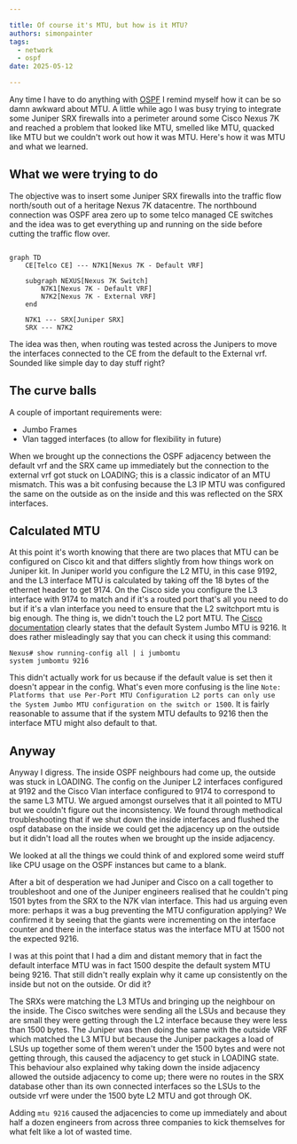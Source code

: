 ```yaml
---

title: Of course it's MTU, but how is it MTU?
authors: simonpainter
tags:
  - network
  - ospf
date: 2025-05-12

---
```


Any time I have to do anything with [OSPF](/tags/ospf) I remind myself how it can be so damn awkward about MTU. A little while ago I was busy trying to integrate some Juniper SRX firewalls into a perimeter around some Cisco Nexus 7K and reached a problem that looked like MTU, smelled like MTU, quacked like MTU but we couldn't work out how it was MTU. Here's how it was MTU and what we learned.

<!--truncate-->

## What we were trying to do

The objective was to insert some Juniper SRX firewalls into the traffic flow north/south out of a heritage Nexus 7K datacentre. The northbound connection was OSPF area zero up to some telco managed CE switches and the idea was to get everything up and running on the side before cutting the traffic flow over.

```mermaid

graph TD
    CE[Telco CE] --- N7K1[Nexus 7K - Default VRF]
    
    subgraph NEXUS[Nexus 7K Switch]
        N7K1[Nexus 7K - Default VRF]
        N7K2[Nexus 7K - External VRF]
    end
    
    N7K1 --- SRX[Juniper SRX]
    SRX --- N7K2

```

The idea was then, when routing was tested across the Junipers to move the interfaces connected to the CE from the default to the External vrf. Sounded like simple day to day stuff right?

## The curve balls

A couple of important requirements were:

- Jumbo Frames
- Vlan tagged interfaces (to allow for flexibility in future)

When we brought up the connections the OSPF adjacency between the default vrf and the SRX came up immediately but the connection to the external vrf got stuck on LOADING; this is a classic indicator of an MTU mismatch. This was a bit confusing because the L3 IP MTU was configured the same on the outside as on the inside and this was reflected on the SRX interfaces.

## Calculated MTU

At this point it's worth knowing that there are two places that MTU can be configured on Cisco kit and that differs slightly from how things work on Juniper kit. In Juniper world you configure the L2 MTU, in this case 9192, and the L3 interface MTU is calculated by taking off the 18 bytes of the ethernet header to get 9174. On the Cisco side you configure the L3 interface with 9174 to match and if it's a routed port that's all you need to do but if it's a vlan interface you need to ensure that the L2 switchport mtu is big enough.
The thing is, we didn't touch the L2 port MTU.
The [Cisco documentation](https://www.cisco.com/c/en/us/support/docs/switches/nexus-9000-series-switches/118994-config-nexus-00.html#toc-hId--643826306) clearly states that the default System Jumbo MTU is 9216. It does rather misleadingly say that you can check it using this command:

```text
Nexus# show running-config all | i jumbomtu
system jumbomtu 9216
```

This didn't actually work for us because if the default value is set then it doesn't appear in the config. What's even more confusing is the line `Note: Platforms that use Per-Port MTU Configuration L2 ports can only use the System Jumbo MTU configuration on the switch or 1500`. It is fairly reasonable to assume that if the system MTU defaults to 9216 then the interface MTU might also default to that.

## Anyway

Anyway I digress. The inside OSPF neighbours had come up, the outside was stuck in LOADING. The config on the Juniper L2 interfaces configured at 9192 and the Cisco Vlan interface configured to 9174 to correspond to the same L3 MTU. We argued amongst ourselves that it all pointed to MTU but we couldn't figure out the inconsistency. We found through methodical troubleshooting that if we shut down the inside interfaces and flushed the ospf database on the inside we could get the adjacency up on the outside but it didn't load all the routes when we brought up the inside adjacency.

We looked at all the things we could think of and explored some weird stuff like CPU usage on the OSPF instances but came to a blank.

After a bit of desperation we had Juniper and Cisco on a call together to troubleshoot and one of the Juniper engineers realised that he couldn't ping 1501 bytes from the SRX to the N7K vlan interface. This had us arguing even more: perhaps it was a bug preventing the MTU configuration applying? We confirmed it by seeing that the giants were incrementing on the interface counter and there in the interface status was the interface MTU at 1500 not the expected 9216.

I was at this point that I had a dim and distant memory that in fact the default interface MTU was in fact 1500 despite the default system MTU being 9216. That still didn't really explain why it came up consistently on the inside but not on the outside. Or did it?

The SRXs were matching the L3 MTUs and bringing up the neighbour on the inside. The Cisco switches were sending all the LSUs and because they are small they were getting through the L2 interface because they were less than 1500 bytes. The Juniper was then doing the same with the outside VRF which matched the L3 MTU but because the Juniper packages a load of LSUs up together some of them weren't under the 1500 bytes and were not getting through, this caused the adjacency to get stuck in LOADING state. This behaviour also explained why taking down the inside adjacency allowed the outside adjacency to come up; there were no routes in the SRX database other than its own connected interfaces so the LSUs to the outside vrf were under the 1500 byte L2 MTU and got through OK.

Adding `mtu 9216` caused the adjacencies to come up immediately and about half a dozen engineers from across three companies to kick themselves for what felt like a lot of wasted time.
